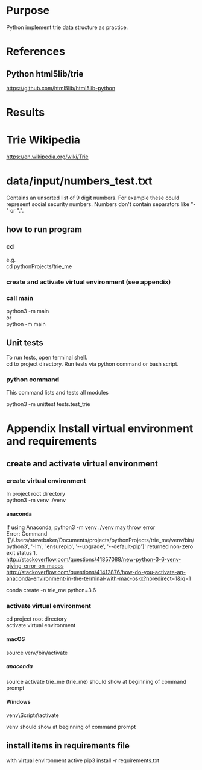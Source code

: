 # Purpose
Python implement trie data structure as practice.  

# References
## Python html5lib/trie
https://github.com/html5lib/html5lib-python

# Results

# Trie Wikipedia
https://en.wikipedia.org/wiki/Trie

# data/input/numbers_test.txt
Contains an unsorted list of 9 digit numbers.
For example these could represent social security numbers.
Numbers don't contain separators like "-" or ".".

## how to run program
### cd <project root directory>  
e.g.  
cd pythonProjects/trie_me

### create and activate virtual environment (see appendix)

### call main
python3 -m main  
or  
python -m main


## Unit tests
To run tests, open terminal shell.  
cd to project directory. Run tests via python command or bash script.

### python command
This command lists and tests all modules

python3 -m unittest tests.test_trie


# Appendix Install virtual environment and requirements

## create and activate virtual environment
### create virtual environment
In project root directory  
python3 -m venv ./venv

#### anaconda
If using Anaconda, python3 -m venv ./venv may throw error  
Error: Command '['/Users/stevebaker/Documents/projects/pythonProjects/trie_me/venv/bin/python3', '-Im', 'ensurepip', '--upgrade', '--default-pip']' returned non-zero exit status 1.  
http://stackoverflow.com/questions/41857088/new-python-3-6-venv-giving-error-on-macos  
http://stackoverflow.com/questions/41412876/how-do-you-activate-an-anaconda-environment-in-the-terminal-with-mac-os-x?noredirect=1&lq=1  

conda create -n trie_me python=3.6

### activate virtual environment
cd project root directory  
activate virtual environment
#### macOS
source venv/bin/activate
##### anaconda
source activate trie_me
(trie_me) should show at beginning of command prompt  

#### Windows
venv\Scripts\activate

venv should show at beginning of command prompt  

## install items in requirements file
with virtual environment active
pip3 install -r requirements.txt
